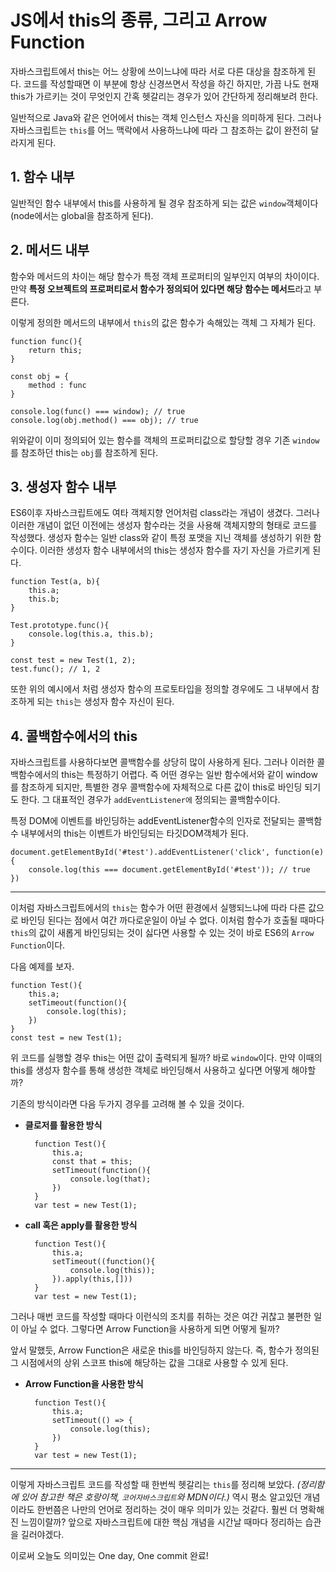 # JS에서 this의 종류, 그리고 Arrow Function

자바스크립트에서 this는 어느 상황에 쓰이느냐에 따라 서로 다른 대상을 참조하게 된다. 코드를 작성할때면 이 부분에 항상 신경쓰면서 작성을 하긴 하지만, 가끔 나도 현재 this가 가르키는 것이 무엇인지 간혹 헷갈리는 경우가 있어 간단하게 정리해보려 한다. 

일반적으로 Java와 같은 언어에서 this는 객체 인스턴스 자신을 의미하게 된다. 그러나 자바스크립트는 `this`를 어느 맥락에서 사용하느냐에 따라 그 참조하는 값이 완전히 달라지게 된다. 

## 1. 함수 내부

일반적인 함수 내부에서 this를 사용하게 될 경우 참조하게 되는 값은 `window`객체이다(node에서는 global을 참조하게 된다). 

## 2. 메서드 내부 

함수와 메서드의 차이는 해당 함수가 특정 객체 프로퍼티의 일부인지 여부의 차이이다. 만약 **특정 오브젝트의 프로퍼티로서 함수가 정의되어 있다면 해당 함수는 메서드**라고 부른다.

이렇게 정의한 메서드의 내부에서 `this`의 값은 함수가 속해있는 객체 그 자체가 된다.

    function func(){
        return this;
    }

    const obj = {
        method : func
    }

    console.log(func() === window); // true
    console.log(obj.method() === obj); // true

위와같이 이미 정의되어 있는 함수를 객체의 프로퍼티값으로 할당할 경우 기존 `window`를 참조하던 this는 `obj`를 참조하게 된다.

## 3. 생성자 함수 내부

ES6이후 자바스크립트에도 여타 객체지향 언어처럼 class라는 개념이 생겼다. 그러나 이러한 개념이 없던 이전에는 생성자 함수라는 것을 사용해 객체지향의 형태로 코드를 작성했다. 생성자 함수는 일반 class와 같이 특정 포맷을 지닌 객체를 생성하기 위한 함수이다. 이러한 생성자 함수 내부에서의 this는 생성자 함수를 자기 자신을 가르키게 된다.

    function Test(a, b){
        this.a;
        this.b;
    }

    Test.prototype.func(){
        console.log(this.a, this.b);
    }

    const test = new Test(1, 2);
    test.func(); // 1, 2

또한 위의 예시에서 처럼 생성자 함수의 프로토타입을 정의할 경우에도 그 내부에서 참조하게 되는 `this`는 생성자 함수 자신이 된다.


## 4. 콜백함수에서의 this

자바스크립트를 사용하다보면 콜백함수를 상당히 많이 사용하게 된다. 그러나 이러한 콜백함수에서의 this는 특정하기 어렵다. 즉 어떤 경우는 일반 함수에서와 같이 window를 참조하게 되지만, 특별한 경우 콜백함수에 자체적으로 다른 값이 this로 바인딩 되기도 한다. 그 대표적인 경우가 `addEventListener에` 정의되는 콜백함수이다. 

특정 DOM에 이벤트를 바인딩하는 addEventListener함수의 인자로 전달되는 콜백함수 내부에서의 this는 이벤트가 바인딩되는 타깃DOM객체가 된다. 

    document.getElementById('#test').addEventListener('click', function(e){
        console.log(this === document.getElementById('#test')); // true 
    })

---

이처럼 자바스크립트에서의 `this`는 함수가 어떤 환경에서 실행되느냐에 따라 다른 값으로 바인딩 된다는 점에서 여간 까다로운일이 아닐 수 없다. 이처럼 함수가 호출될 때마다 `this`의 값이 새롭게 바인딩되는 것이 싫다면 사용할 수 있는 것이 바로 ES6의 `Arrow Function`이다. 

다음 예제를 보자.

    function Test(){
        this.a;
        setTimeout(function(){
            console.log(this);
        })
    }
    const test = new Test(1);

위 코드를 실행할 경우 this는 어떤 값이 출력되게 될까? 바로 `window`이다. 만약 이때의 this를 생성자 함수를 통해 생성한 객체로 바인딩해서 사용하고 싶다면 어떻게 해야할까?

기존의 방식이라면 다음 두가지 경우를 고려해 볼 수 있을 것이다.
    
* **클로저를 활용한 방식**

        function Test(){
            this.a;
            const that = this;
            setTimeout(function(){
                console.log(that);
            })
        }
        var test = new Test(1);

* **call 혹은 apply를 활용한 방식**

        function Test(){
            this.a;
            setTimeout((function(){
                console.log(this));
            }).apply(this,[]))
        }
        var test = new Test(1);

그러나 매번 코드를 작성할 때마다 이런식의 조치를 취하는 것은 여간 귀찮고 불편한 일이 아닐 수 없다. 그렇다면 Arrow Function을 사용하게 되면 어떻게 될까?

앞서 말했듯, Arrow Function은 새로운 this를 바인딩하지 않는다. 즉, 함수가 정의된 그 시점에서의 상위 스코프 this에 해당하는 값을 그대로 사용할 수 있게 된다.

* **Arrow Function을 사용한 방식**

        function Test(){
            this.a;
            setTimeout(() => {
                console.log(this);
            })
        }
        var test = new Test(1);


---

이렇게 자바스크립트 코드를 작성할 때 한번씩 헷갈리는 `this`를 정리해 보았다. _(정리함에 있어 참고한 책은 호랑이책, `코어자바스크립트`와 MDN이다.)_ 역시 평소 알고있던 개념이라도 한번쯤은 나만의 언어로 정리하는 것이 매우 의미가 있는 것같다. 훨씬 더 명확해진 느낌이랄까? 앞으로 자바스크립트에 대한 핵심 개념을 시간날 때마다 정리하는 습관을 길러야겠다.

이로써 오늘도 의미있는 One day, One commit 완료! 